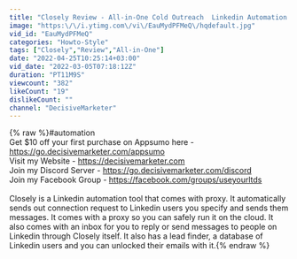 ```yaml
---
title: "Closely Review - All-in-One Cold Outreach  Linkedin Automation & with Proxy, Inbox & Lead Finder"
image: "https:\/\/i.ytimg.com\/vi\/EauMydPFMeQ\/hqdefault.jpg"
vid_id: "EauMydPFMeQ"
categories: "Howto-Style"
tags: ["Closely","Review","All-in-One"]
date: "2022-04-25T10:25:14+03:00"
vid_date: "2022-03-05T07:18:12Z"
duration: "PT11M9S"
viewcount: "382"
likeCount: "19"
dislikeCount: ""
channel: "DecisiveMarketer"
---
```

{% raw %}#automation<br />Get $10 off your first purchase on Appsumo here - <a rel="nofollow" target="blank" href="https://go.decisivemarketer.com/appsumo">https://go.decisivemarketer.com/appsumo</a><br />Visit my Website - <a rel="nofollow" target="blank" href="https://decisivemarketer.com">https://decisivemarketer.com</a><br />Join my Discord Server - <a rel="nofollow" target="blank" href="https://go.decisivemarketer.com/discord">https://go.decisivemarketer.com/discord</a><br />Join my Facebook Group - <a rel="nofollow" target="blank" href="https://facebook.com/groups/useyourltds">https://facebook.com/groups/useyourltds</a><br /><br />Closely is a Linkedin automation tool that comes with proxy. It automatically sends out connection request to Linkedin users you specify and sends them messages. It comes with a proxy so you can safely run it on the cloud. It also comes with an inbox for you to reply or send messages to people on Linkedin through Closely itself. It also has a lead finder, a database of Linkedin users and you can unlocked their emails with it.{% endraw %}
